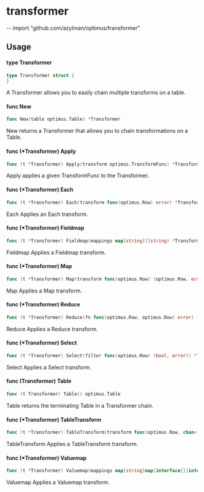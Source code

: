 # transformer
--
    import "github.com/azylman/optimus/transformer"


## Usage

#### type Transformer

```go
type Transformer struct {
}
```

A Transformer allows you to easily chain multiple transforms on a table.

#### func  New

```go
func New(table optimus.Table) *Transformer
```
New returns a Transformer that allows you to chain transformations on a Table.

#### func (*Transformer) Apply

```go
func (t *Transformer) Apply(transform optimus.TransformFunc) *Transformer
```
Apply applies a given TransformFunc to the Transformer.

#### func (*Transformer) Each

```go
func (t *Transformer) Each(transform func(optimus.Row) error) *Transformer
```
Each Applies an Each transform.

#### func (*Transformer) Fieldmap

```go
func (t *Transformer) Fieldmap(mappings map[string][]string) *Transformer
```
Fieldmap Applies a Fieldmap transform.

#### func (*Transformer) Map

```go
func (t *Transformer) Map(transform func(optimus.Row) (optimus.Row, error)) *Transformer
```
Map Applies a Map transform.

#### func (*Transformer) Reduce

```go
func (t *Transformer) Reduce(fn func(optimus.Row, optimus.Row) error) *Transformer
```
Reduce Applies a Reduce transform.

#### func (*Transformer) Select

```go
func (t *Transformer) Select(filter func(optimus.Row) (bool, error)) *Transformer
```
Select Applies a Select transform.

#### func (Transformer) Table

```go
func (t Transformer) Table() optimus.Table
```
Table returns the terminating Table in a Transformer chain.

#### func (*Transformer) TableTransform

```go
func (t *Transformer) TableTransform(transform func(optimus.Row, chan<- optimus.Row) error) *Transformer
```
TableTransform Applies a TableTransform transform.

#### func (*Transformer) Valuemap

```go
func (t *Transformer) Valuemap(mappings map[string]map[interface{}]interface{}) *Transformer
```
Valuemap Applies a Valuemap transform.
